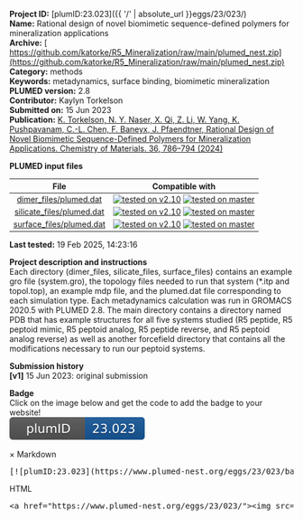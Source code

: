 **Project ID:** [plumID:23.023]({{ '/' | absolute_url }}eggs/23/023/)  
**Name:**  Rational design of novel biomimetic sequence-defined polymers for mineralization applications  
**Archive:** [ https://github.com/katorke/R5_Mineralization/raw/main/plumed_nest.zip](https://github.com/katorke/R5_Mineralization/raw/main/plumed_nest.zip)  
**Category:**  methods  
**Keywords:**  metadynamics, surface binding, biomimetic mineralization  
**PLUMED version:**  2.8  
**Contributor:**  Kaylyn Torkelson  
**Submitted on:** 15 Jun 2023  
**Publication:** [K. Torkelson, N. Y. Naser, X. Qi, Z. Li, W. Yang, K. Pushpavanam, C.-L. Chen, F. Baneyx, J. Pfaendtner, Rational Design of Novel Biomimetic Sequence-Defined Polymers for Mineralization Applications. Chemistry of Materials. 36, 786–794 (2024)](http://dx.doi.org/10.1021/acs.chemmater.3c02216)  
  
**PLUMED input files**  
  
| File     | Compatible with |  
|:--------:|:--------:|  
| [dimer_files/plumed.dat](./data/dimer_files/plumed.dat.md) |  [![tested on v2.10](https://img.shields.io/badge/v2.10-passing-green.svg)](data/dimer_files/plumed.dat.plumed.stderr) [![tested on master](https://img.shields.io/badge/master-passing-green.svg)](data/dimer_files/plumed.dat.plumed_master.stderr) |  
| [silicate_files/plumed.dat](./data/silicate_files/plumed.dat.md) |  [![tested on v2.10](https://img.shields.io/badge/v2.10-passing-green.svg)](data/silicate_files/plumed.dat.plumed.stderr) [![tested on master](https://img.shields.io/badge/master-passing-green.svg)](data/silicate_files/plumed.dat.plumed_master.stderr) |  
| [surface_files/plumed.dat](./data/surface_files/plumed.dat.md) |  [![tested on v2.10](https://img.shields.io/badge/v2.10-passing-green.svg)](data/surface_files/plumed.dat.plumed.stderr) [![tested on master](https://img.shields.io/badge/master-passing-green.svg)](data/surface_files/plumed.dat.plumed_master.stderr) |  
  
**Last tested:**  19 Feb 2025, 14:23:16
  
**Project description and instructions**  
Each directory (dimer_files, silicate_files, surface_files) contains an example gro file (system.gro), the topology files needed to run that system (*.itp and topol.top), an example mdp file, and the plumed.dat file corresponding to each simulation type. Each metadynamics calculation was run in GROMACS 2020.5 with PLUMED 2.8. The main directory contains a directory named PDB that has example structures for all five systems studied (R5 peptide, R5 peptoid mimic, R5 peptoid analog, R5 peptide reverse, and R5 peptoid analog reverse) as well as another forcefield directory that contains all the modifications necessary to run our peptoid systems.
  
**Submission history**  
**[v1]** 15 Jun 2023: original submission  
  
**Badge**  
Click on the image below and get the code to add the badge to your website!  
<img src="./badge.svg" alt="plumeDnest:23.023" id="myBtn" class="badge">
<div id="myModal" class="modal">
  <div class="modal-content">
    <span class="close">&times;</span>
    Markdown<pre>[![plumID:23.023](https://www.plumed-nest.org/eggs/23/023/badge.svg)](https://www.plumed-nest.org/eggs/23/023/)</pre>
    HTML<pre>&lt;a href="https://www.plumed-nest.org/eggs/23/023/"&gt;&lt;img src="https://www.plumed-nest.org/eggs/23/023/badge.svg" alt="plumID:23.023"&gt;&lt;/a&gt;</pre>
  </div>
</div>
